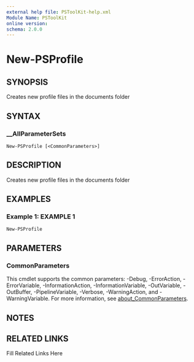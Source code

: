```yaml
---
external help file: PSToolKit-help.xml
Module Name: PSToolKit
online version: 
schema: 2.0.0
---
```


# New-PSProfile

## SYNOPSIS

Creates new profile files in the documents folder

## SYNTAX

### __AllParameterSets

```
New-PSProfile [<CommonParameters>]
```

## DESCRIPTION

Creates new profile files in the documents folder


## EXAMPLES

### Example 1: EXAMPLE 1

```
New-PSProfile
```








## PARAMETERS


### CommonParameters

This cmdlet supports the common parameters: -Debug, -ErrorAction, -ErrorVariable, -InformationAction, -InformationVariable, -OutVariable, -OutBuffer, -PipelineVariable, -Verbose, -WarningAction, and -WarningVariable. For more information, see [about_CommonParameters](http://go.microsoft.com/fwlink/?LinkID=113216).

## NOTES



## RELATED LINKS

Fill Related Links Here

